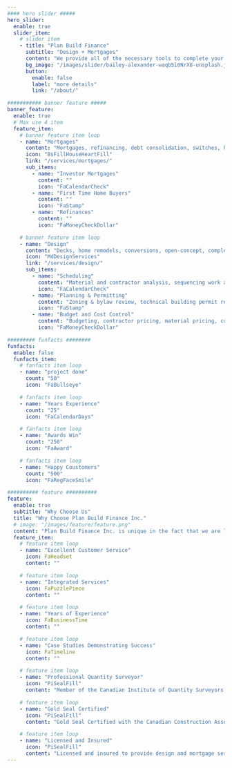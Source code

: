 ```yaml
---
#### hero slider #####
hero_slider:
  enable: true
  slider_item:
    # slider item
    - title: "Plan Build Finance"
      subtitle: "Design + Mortgages"
      content: "We provide all of the necessary tools to complete your mortgage, design and construction projects. Our services are strategically aligned to leverage your most valuable assets providing structured wealth growth."
      bg_image: "/images/slider/bailey-alexander-waqb5i0NrX8-unsplash.jpg"
      button:
        enable: false
        label: "more details"
        link: "/about/"

########### banner feature #####
banner_feature:
  enable: true
  # Max use 4 item
  feature_item:
    # banner feature item loop
    - name: "Mortgages"
      content: "Mortgages, refinancing, debt consolidation, switches, home equity lines of credit, including residential and commercial lending."
      icon: "BsFillHouseHeartFill"
      link: "/services/mortgages/"
      sub_items:
        - name: "Investor Mortgages"
          content: ""
          icon: "FaCalendarCheck"
        - name: "First Time Home Buyers"
          content: ""
          icon: "FaStamp"
        - name: "Refinances"
          content: ""
          icon: "FaMoneyCheckDollar"

    # banner feature item loop
    - name: "Design"
      content: "Decks, home remodels, conversions, open-concept, complete renovations, new builds, backyard homes, duplexes, tri-plexes and multi-family."
      icon: "MdDesignServices"
      link: "/services/design/"
      sub_items:
        - name: "Scheduling"
          content: "Material and contractor analysis, sequencing work activities, setting realistic timelines."
          icon: "FaCalendarCheck"
        - name: "Planning & Permitting"
          content: "Zoning & bylaw review, technical building permit review, turn-key permitting services."
          icon: "FaStamp"
        - name: "Budget and Cost Control"
          content: "Budgeting, contractor pricing, material pricing, contract review, cash flow analysis."
          icon: "FaMoneyCheckDollar"

######### funfacts ########
funfacts:
  enable: false
  funfacts_item:
    # fanfacts item loop
    - name: "project done"
      count: "50"
      icon: "FaBullseye"

    # fanfacts item loop
    - name: "Years Experience"
      count: "25"
      icon: "FaCalendarDays"

    # fanfacts item loop
    - name: "Awards Win"
      count: "250"
      icon: "FaAward"

    # fanfacts item loop
    - name: "Happy Coustomers"
      count: "500"
      icon: "FaRegFaceSmile"

########## feature ##########
feature:
  enable: true
  subtitle: "Why Choose Us"
  title: "Why Choose Plan Build Finance Inc."
  # image: "/images/feature/feature.png"
  content: "Plan Build Finance Inc. is unique in the fact that we are licensed and insured to provide both design and financial services making us exceptionally well suited to maximizing your returns whether you are performing a straight forward home purchase or completing a complex renovation project or new build project. Our company is founded on providing an excellent customer experience and a suite of integrated services leading to turn-key solutions for your mortgage and design needs. <br /><br />We provide a hands-on personal approach. Our services are based on our own experience planning, designing and building our own real estate investment portfolio across Southwestern Ontario."
  feature_item:
    # feature item loop
    - name: "Excellent Customer Service"
      icon: FaHeadset
      content: ""

    # feature item loop
    - name: "Integrated Services"
      icon: FaPuzzlePiece
      content: ""

    # feature item loop
    - name: "Years of Experience"
      icon: FaBusinessTime
      content: ""

    # feature item loop
    - name: "Case Studies Demonstrating Success"
      icon: FaTimeline
      content: ""

    # feature item loop
    - name: "Professional Quantity Surveyor"
      icon: "PiSealFill"
      content: "Member of the Canadian Institute of Quantity Surveyors."

    # feature item loop
    - name: "Gold Seal Certified"
      icon: "PiSealFill"
      content: "Gold Seal Certified with the Canadian Construction Association."

    # feature item loop
    - name: "Licensed and Insured"
      icon: "PiSealFill"
      content: "Licensed and insured to provide design and mortgage services across Ontario"
---
```

